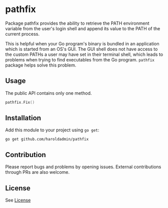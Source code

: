 # pathfix

Package pathfix provides the ability to retrieve the PATH environment variable from the user's login shell and append its value to the PATH of the current process.

This is helpful when your Go program's binary is bundled in an application which is started from an OS's GUI. The GUI shell does not have access to the custom PATHs a user may have set in their terminal shell, which leads to problems when trying to find executables from the Go program. `pathfix` package helps solve this problem.

## Usage

The public API contains only one method.

```go
pathfix.Fix()
```

## Installation

Add this module to your project using `go get`:

```shell
go get github.com/haroldadmin/pathfix
```

## Contribution

Please report bugs and problems by opening issues. External contributions through PRs are also welcome.

## License

See [License](./LICENSE)

